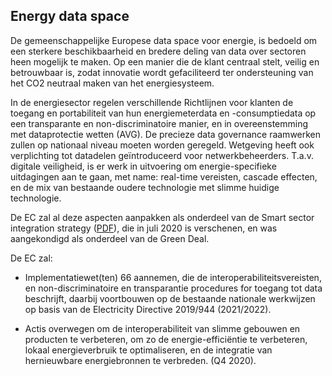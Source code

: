 ## Energy data space

De gemeenschappelijke Europese data space voor energie, is bedoeld om een sterkere beschikbaarheid en bredere deling van data over sectoren heen mogelijk te maken. Op een manier die de klant centraal stelt, veilig en betrouwbaar is, zodat innovatie wordt gefaciliteerd ter ondersteuning van het CO2 neutraal maken van het energiesysteem.

In de energiesector regelen verschillende Richtlijnen voor klanten de toegang en portabiliteit van hun energiemeterdata en -consumptiedata op een transparante en non-discriminatoire manier, en in overeenstemming met dataprotectie wetten (AVG). De precieze data governance raamwerken zullen op nationaal niveau moeten worden geregeld. Wetgeving heeft ook verplichting tot datadelen geïntroduceerd voor netwerkbeheerders.
T.a.v. digitale veiligheid, is er werk in uitvoering om energie-specifieke uitdagingen aan te gaan, met name: real-time vereisten, cascade effecten, en de mix van bestaande oudere technologie met slimme huidige technologie.

De EC zal al deze aspecten aanpakken als onderdeel van de Smart sector integration strategy ([PDF](https://ec.europa.eu/energy/sites/ener/files/energy_system_integration_strategy_.pdf)), die in juli 2020 is verschenen, en was aangekondigd als onderdeel van de Green Deal.

De EC zal:

* Implementatiewet(ten) 66 aannemen, die de interoperabiliteitsvereisten, en non-discriminatoire en transparantie procedures for toegang tot data beschrijft, daarbij voortbouwen op de bestaande nationale werkwijzen op basis van de Electricity Directive 2019/944 (2021/2022).
    
* Actis overwegen om de interoperabiliteit van slimme gebouwen en producten te verbeteren, om zo de energie-efficiëntie te verbeteren, lokaal energieverbruik te optimaliseren, en de integratie van hernieuwbare energiebronnen te verbreden. (Q4 2020).
